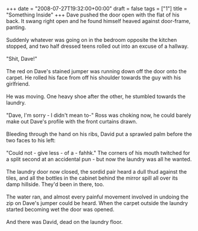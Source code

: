 +++
date = "2008-07-27T19:32:00+00:00"
draft = false
tags = ["1"]
title = "Something Inside"
+++
Dave pushed the door open with the flat of his back. It swang right open and he found himself heaved against door-frame, panting.<br/><br/>Suddenly whatever was going on in the bedroom opposite the kitchen stopped, and two half dressed teens rolled out into an excuse of a hallway.<br/><br/>"Shit, Dave!"<br/><br/>The red on Dave's stained jumper was running down off the door onto the carpet. He rolled his face from off his shoulder towards the guy with his girlfriend.<br/><br/>He was moving. One heavy shoe after the other, he stumbled towards the laundry.<br/><br/>"Dave, I'm sorry - I didn't mean to-" Ross was choking now, he could barely make out Dave's profile with the front curtains drawn.<br/><br/>Bleeding through the hand on his ribs, David put a sprawled palm before the two faces to his left:<br/><br/>"Could not - give less - of a - fahhk." The corners of his mouth twitched for a split second at an accidental pun - but now the laundry was all he wanted.<br/><br/>The laundry door now closed, the sordid pair heard a dull thud against the tiles, and all the bottles in the cabinet behind the mirror spill all over its damp hillside. They'd been in there, too.<br/><br/>The water ran, and almost every painful movement involved in undoing the zip on Dave's jumper could be heard. When the carpet outside the laundry started becoming wet the door was opened.<br/><br/>And there was David, dead on the laundry floor.<div class="blogger-post-footer"><img width='1' height='1' src='https://blogger.googleusercontent.com/tracker/5693059957647979680-4690293049201314022?l=cosmiccowbell.blogspot.com' alt='' /></div>